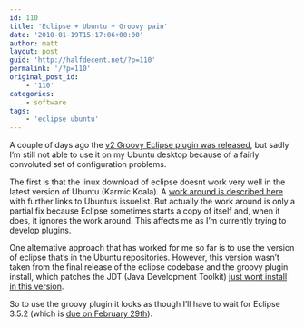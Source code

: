 ```yaml
---
id: 110
title: 'Eclipse + Ubuntu + Groovy pain'
date: '2010-01-19T15:17:06+00:00'
author: matt
layout: post
guid: 'http://halfdecent.net/?p=110'
permalink: '/?p=110'
original_post_id:
    - '110'
categories:
    - software
tags:
    - 'eclipse ubuntu'
---
```


A couple of days ago the [v2 Groovy Eclipse plugin was released](http://docs.codehaus.org/display/GROOVY/Groovy-Eclipse+2.0.0+New+and+Noteworthy), but sadly I’m still not able to use it on my Ubuntu desktop because of a fairly convoluted set of configuration problems.

The first is that the linux download of eclipse doesnt work very well in the latest version of Ubuntu (Karmic Koala). A [work around is described here](http://mou.me.uk/2009/10/31/fixing-eclipse-in-ubuntu-9-10-karmic-koala/) with further links to Ubuntu’s issuelist. But actually the work around is only a partial fix because Eclipse sometimes starts a copy of itself and, when it does, it ignores the work around. This affects me as I’m currently trying to develop plugins.

One alternative approach that has worked for me so far is to use the version of eclipse that’s in the Ubuntu repositories. However, this version wasn’t taken from the final release of the eclipse codebase and the groovy plugin install, which patches the JDT (Java Development Toolkit) [just wont install in this version](http://jira.codehaus.org/browse/GRECLIPSE-498).

So to use the groovy plugin it looks as though I’ll have to wait for Eclipse 3.5.2 (which is [due on February 29th](http://wiki.eclipse.org/Galileo_Simultaneous_Release#SR2)).
